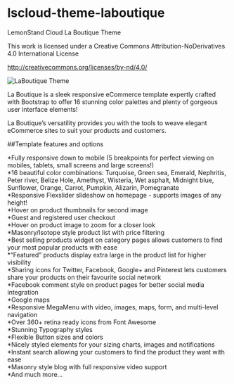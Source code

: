 lscloud-theme-laboutique
========================

LemonStand Cloud La Boutique Theme

This work is licensed under a Creative Commons Attribution-NoDerivatives 4.0 International License

http://creativecommons.org/licenses/by-nd/4.0/

![LaBoutique Theme](http://2.s3.envato.com/files/82800140/theme-preview/01_preview.jpg)

La Boutique is a sleek responsive eCommerce template expertly crafted with Bootstrap to offer 16 stunning color palettes and plenty of gorgeous user interface elements!

La Boutique’s versatility provides you with the tools to weave elegant eCommerce sites to suit your products and customers.



##Template features and options

*Fully responsive down to mobile (5 breakpoints for perfect viewing on mobiles, tablets, small screens and large screens!)  
*16 beautiful color combinations: Turquoise, Green sea, Emerald, Nephritis, Peter river, Belize Hole, Amethyst, Wisteria, Wet asphalt, Midnight blue, Sunflower, Orange, Carrot, Pumpkin, Alizarin, Pomegranate  
*Responsive Flexslider slideshow on homepage - supports images of any height!  
*Hover on product thumbnails for second image  
*Guest and registered user checkout  
*Hover on product image to zoom for a closer look  
*Masonry/Isotope style product list with price filtering  
*Best selling products widget on category pages allows customers to find your most popular products with ease  
*“Featured” products display extra large in the product list for higher visibility  
*Sharing icons for Twitter, Facebook, Google+ and Pinterest lets customers share your products on their favourite social network  
*Facebook comment style on product pages for better social media integration  
*Google maps  
*Responsive MegaMenu with video, images, maps, form, and multi-level navigation  
*Over 360+ retina ready icons from Font Awesome  
*Stunning Typography styles  
*Flexible Button sizes and colors  
*Nicely styled elements for your sizing charts, images and notifications  
*Instant search allowing your customers to find the product they want with ease  
*Masonry style blog with full responsive video support  
*And much more…  
